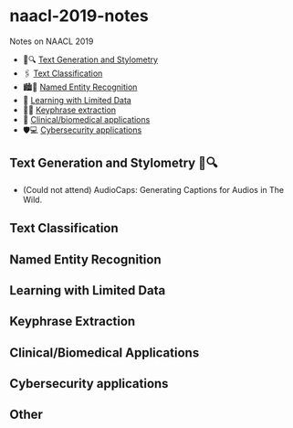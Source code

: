 # naacl-2019-notes
Notes on NAACL 2019


- :memo::mag: [Text Generation and Stylometry](#text-generation-and-stylometry)
- :paperclips: [Text Classification](#text-classification)
- :cityscape::boy: [Named Entity Recognition](#named-entity-recognition)
- :bowling: [Learning with Limited Data](#learning-with-limited-data)
- :key::book: [Keyphrase extraction](#keyphrase-extraction)
- :hospital: [Clinical/biomedical applications](#clinical-biomedical-applications)
- :shield::computer: [Cybersecurity applications](#cybersecurity-applications)


## Text Generation and Stylometry :memo::mag:

- (Could not attend) AudioCaps: Generating Captions for Audios in The Wild. 

## Text Classification

## Named Entity Recognition

## Learning with Limited Data

## Keyphrase Extraction

## Clinical/Biomedical Applications

## Cybersecurity applications

## Other
